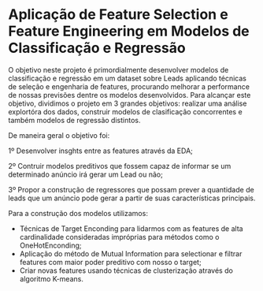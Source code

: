 # Aplicação de Feature Selection e Feature Engineering em Modelos de Classificação e Regressão

O objetivo neste projeto é primordialmente desenvolver modelos de classificação e regressão em um dataset sobre Leads aplicando técnicas de seleção e engenharia de features, procurando melhorar a performance de nossas previsões dentre os modelos desenvolvidos. Para alcançar este objetivo, dividimos o projeto em 3 grandes objetivos:
realizar uma análise explortóra dos dados, construir modelos de clasificação concorrentes e também modelos de regressão distintos.

De maneira geral o objetivo foi:

1º Desenvolver insghts entre as features através da EDA;

2º Contruir modelos preditivos que fossem capaz de informar se um determinado anúncio irá gerar um Lead ou não;

3º Propor a construção de regressores que possam prever a quantidade de leads que um anúncio pode gerar a partir de suas características principais.

Para a construção dos modelos utilizamos:
 - Técnicas de Target Enconding para lidarmos com as features de alta cardinalidade consideradas impróprias para métodos como o OneHotEnconding;
 - Aplicação do método de Mutual Information para selectionar e filtrar features com maior poder preditivo com nosso o target;
 - Criar novas features usando técnicas de clusterização através do algoritmo K-means.
